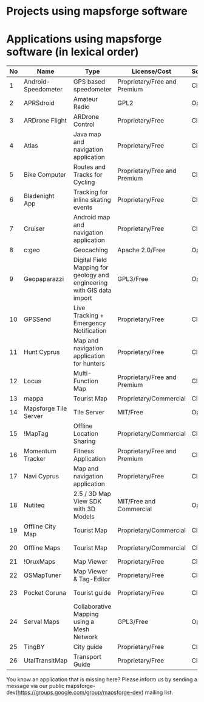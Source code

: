 # Projects using mapsforge software

# Applications using mapsforge software (in lexical order)

|**No**|**Name**|**Type**|**License/Cost**|**Sources**|**URL**|
|------|--------|--------|----------------|-----------|-------|
| 1 | Android-Speedometer | GPS based speedometer | Proprietary/Free and Premium | Closed | https://play.google.com/store/apps/details?id=de.meditgbr.android.tacho |
| 2 | APRSdroid | Amateur Radio | GPL2 | Open | http://aprsdroid.org/ |
| 3 | ARDrone Flight | ARDrone Control | Proprietary/Free | Closed | https://play.google.com/store/apps/details?id=meavydev.ARDrone |
| 4 | Atlas | Java map and navigation application | Proprietary/Free | Closed | http://wiki.openstreetmap.org/wiki/Atlas_(navigation_application) |
| 5 | Bike Computer | Routes and Tracks for Cycling | Proprietary/Free and Premium | Closed | https://play.google.com/store/apps/details?id=de.rooehler.bikecomputer |
| 6 | Bladenight App | Tracking for inline skating events | Proprietary/Free | Closed | https://play.google.com/store/apps/details?id=fr.ocroquette.bladenight |
| 7 | Cruiser | Android map and navigation application | Proprietary/Free | Closed | http://wiki.openstreetmap.org/wiki/Cruiser |
| 8 | c:geo | Geocaching | Apache 2.0/Free | Open | https://github.com/cgeo/ |
| 9 | Geopaparazzi| Digital Field Mapping for geology and engineering with GIS data import | GPL3/Free | Open | http://www.geopaparazzi.eu |
| 10 | GPSSend | Live Tracking + Emergency Notification | Proprietary/Free | Closed | https://play.google.com/store/apps/details?id=com.tinkerpete.gps |
| 11 | Hunt Cyprus | Map and navigation application for hunters | Proprietary/Free | Closed | https://play.google.com/store/apps/details?id=gr.talent.cyprusHunt |
| 12 | Locus | Multi-Function Map | Proprietary/Free and Premium | Closed | http://www.locusmap.eu/ |
| 13 | mappa | Tourist Map | Proprietary/Commercial | Closed | http://mynativeguide.com/ |
| 14 | Mapsforge Tile Server | Tile Server | MIT/Free | Open | https://github.com/develar/mapsforge-tile-server |
| 15 | !MapTag | Offline Location Sharing | Proprietary/Commercial | Closed | http://www.rockethub.com/projects/9335-maptag |
| 16 | Momentum Tracker | Fitness Application | Proprietary/Free and Premium | Closed | https://play.google.com/store/apps/details?id=com.momentum_tracker.android |
| 17 | Navi Cyprus | Map and navigation application | Proprietary/Free | Closed | https://play.google.com/store/apps/details?id=gr.talent.cyprus.navi |
| 18 | Nutiteq | 2.5 / 3D Map View SDK with 3D Models | MIT/Free and Commercial | Open | https://github.com/nutiteq/hellomap3d |
| 19 | Offline City Map | Tourist Map | Proprietary/Commercial | Closed | http://topobyte.de/ |
| 20 | Offline Maps | Tourist Map | Proprietary/Commercial | Closed | https://play.google.com/store/apps/developer?id=applantation.com |
| 21 | !OruxMaps | Map Viewer | Proprietary/Free | Closed | http://www.oruxmaps.com/ |
| 22 | OSMapTuner | Map Viewer & Tag-Editor | Proprietary/Free | Closed | http://osmaptuner.salzburgresearch.at/ |
| 23 | Pocket Coruna | Tourist guide | Proprietary/Free | Closed | https://play.google.com/store/apps/details?id=com.dolphinziyo.corunaentubolsillo&hl=en |
| 24 | Serval Maps | Collaborative Mapping using a Mesh Network | GPL3/Free | Open | http://developer.servalproject.org/dokuwiki/doku.php?id=content:servalmaps:main_page |
| 25 | TingBY | City guide | Proprietary/Free | Closed | http://ting.by/ |
| 26 | UtalTransitMap | Transport Guide | Proprietary/Free | Closed | https://play.google.com/store/apps/details?id=com.mdmitry1973.utahtransitmap&hl=en |


You know an application that is missing here? Please inform us by sending a message via our public mapsforge-dev(https://groups.google.com/group/mapsforge-dev) mailing list.
